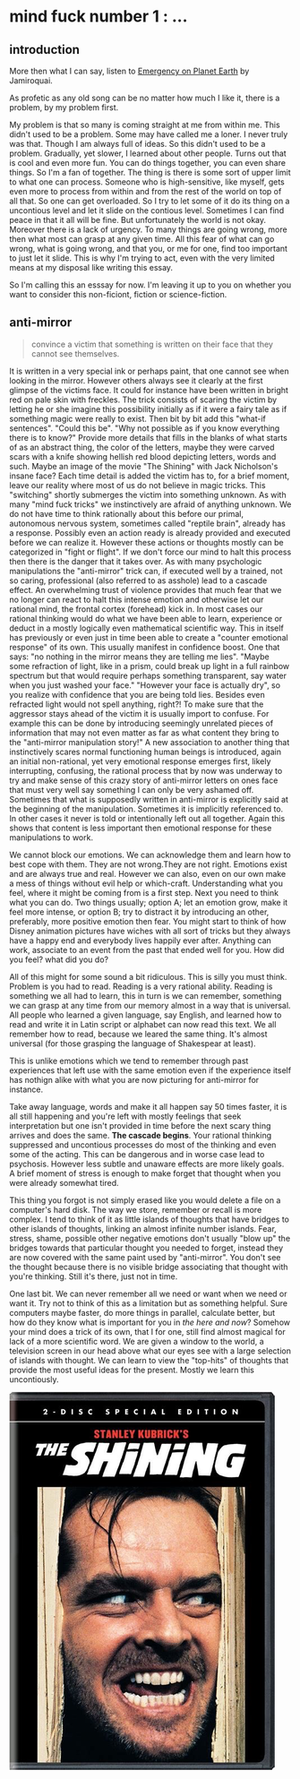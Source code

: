 



# mind fuck number 1 :  ...


[]()

## introduction
More then what I can say, listen to [Emergency on Planet Earth](https://youtu.be/zuR5TYI5Qkg) by Jamiroquai.

As profetic as any old song can be no matter how much I like it, there is a problem, by my problem first.

My problem is that so many is coming straight at me from within me. This didn't used to be a problem. Some may have called me a loner. I never truly was that. Though I am always full of ideas.  So this didn't used to be a problem. Gradually, yet slower, I learned about other people. Turns out that is cool and even more fun. You can do things together, you can even share things. So I'm a fan of together. The thing is there is some sort of upper limit to what one can process. Someone who is high-sensitive, like myself, gets even more to process from within and from the rest of the world on top of all that. So one can get overloaded. So I try to let some of it do its thing on a uncontious level and let it slide on the contious level. Sometimes I can find peace in that it all will be fine. But unfortunately the world is not okay. Moreover there is a lack of urgency. To many things are going wrong, more then what most can grasp at any given time. All this fear of what can go wrong, what is going wrong, and that you, or me for one, find too important to just let it slide. This is why I'm trying to act, even with the very limited means at my disposal like writing this essay.

So I'm calling this an esssay for now. I'm leaving it up to you on whether you want to consider this non-ficiont, fiction or science-fiction.

## anti-mirror 

> convince a victim that something is written on their face that they cannot see themselves.

It is written in a very special ink or perhaps paint, that one cannot see when looking in the mirror. However others always see it clearly at the first glimpse of the victims face. It could for instance have been written in bright red on pale skin with freckles. The trick consists of scaring the victim by letting he or she imagine this possibility initially as if it were a fairy tale as if something magic were really to exist. Then bit by bit add this "what-if sentences".  "Could this be". "Why not possible as if you know everything there is to know?"   Provide more details that fills in the blanks of what starts of as an abstract thing, the color of the letters, maybe they were carved scars with a knife showing hellish red blood depicting letters, words and such. Maybe an image of the movie "The Shining" with Jack Nicholson's insane face?  Each time detail is added the victim has to, for a brief moment, leave our reality where most of us do not believe in magic tricks. This "switching" shortly submerges the victim into something unknown. As with many "mind fuck tricks" we instinctively are afraid of anything unknown. We do not have time to think rationally about this before our primal, autonomous nervous system, sometimes called "reptile brain", already has a response. Possibly even an action ready is already provided and executed before we can realize it. However these actions or thoughts mostly can be categorized in "fight or flight". If we don't force our mind to halt this process then there is the danger that it takes over. As with many psychologic manipulations the "anti-mirror" trick can, if executed well by a trained, not so caring, professional (also referred to as asshole) lead to a cascade effect. An overwhelming trust of violence provides that much fear that we no longer can react to halt this intense emotion and otherwise let our rational mind, the frontal cortex (forehead) kick in. In most cases our rational thinking would do what we have been able to learn, experience or deduct in a mostly logically even mathematical scientific way. This in itself has previously or even just in time been able to create a "counter emotional response" of its own. This usually manifest in confidence boost. One that says: "no nothing in the mirror means they are telling me lies". "Maybe some refraction of light, like in a prism, could break up light in a full rainbow spectrum but that would require perhaps something transparent, say water when you just washed your face." "However your face is actually dry",  so you realize with confidence that you are being told lies. Besides even refracted light would not spell anything, right?! To make sure that the aggressor stays ahead of the victim it is usually import to confuse. For example this can be done by introducing seemingly unrelated pieces of information that may not even matter as far as what content they bring to the "anti-mirror manipulation story!" A new association to another thing that instinctively scares normal functioning human beings is introduced, again an initial non-rational, yet very emotional response emerges first, likely interrupting, confusing, the rational process that by now was underway to try and make sense of this crazy story of anti-mirror letters on ones face that must very well say something I can only be very ashamed off. Sometimes that what is supposedly written in anti-mirror is explicitly said at the beginning of the manipulation. Sometimes it is implicitly referenced to. In other cases it never is told or intentionally left out all together. Again this shows that content is less important then emotional response for these manipulations to work. 

We cannot block our emotions. We can acknowledge them and learn how to best cope with them. They are not wrong.They are not right. Emotions exist and are always true and real. However we can also, even on our own make a mess of things without evil help or which-craft. Understanding what you feel, where it might be coming from is a first step. Next you need to think what you can do. Two things usually; option A; let an emotion grow, make it feel more intense, or option B; try to distract it by introducing an other, preferably, more positive emotion then fear. You might start to think of how Disney animation pictures have wiches with all sort of tricks but they always have a happy end and everybody lives happily ever after. Anything can work, associate to an event from the past that ended well for you. How did you feel? what did you do?

All of this might for some sound a bit ridiculous. This is silly you must think. Problem is you had to read. Reading is a very rational ability. Reading is something we all had to learn, this in turn is we can remember, something we can grasp at any time from our memory almost in a way that is universal. All people who learned a given language, say English, and learned how to read and write it in Latin script or alphabet can now read this text. We all remember how to read, because we leared the same thing. It's almost universal (for those grasping the language of Shakespear at least). 

This is unlike emotions which we tend to remember through past experiences that left use with the same emotion even if the experience itself has nothign alike with what you are now picturing for anti-mirror for instance.

Take away language, words and make it all happen say 50 times faster, it is all still happening and you're left with mostly feelings that seek interpretation but one isn't provided in time before the next scary thing arrives and does the same. __The cascade begins__. Your rational thinking suppressed and uncontious processes do most of the thinking and even some of the acting. This can be dangerous and in worse case lead to psychosis. However less subtle and unaware effects are more likely goals. A brief moment of stress is enough to make forget that thought when you were already somewhat tired. 

This thing you forgot is not simply erased like you would delete a file on a computer's hard disk. The way we store, remember or recall is more complex. I tend to think of it as little islands of thoughts that have bridges to other islands of thoughts, linking an almost infinite number islands. Fear, stress, shame, possible other negative emotions don't usually "blow up" the bridges towards that particular thought you needed to forget, instead they are now covered with the same paint used by "anti-mirror". You don't see the thought because there is no visible bridge associating that thought with you're thinking. Still it's there, just not in time.

One last bit. We can never remember all we need or want when we need or want it. Try not to think of this as a limitation but as something helpful. Sure computers maybe faster, do more things in parallel, calculate better, but how do they know what is important for you in *the here and now*? Somehow your mind does a trick of its own, that I for one, still find almost magical for lack of a more scientific word. We are given a window to the world, a television screen in our head above what our eyes see with a large selection of islands with thought. We can learn to view the "top-hits" of thoughts that provide the most useful ideas for the present. Mostly we learn this uncontiously. 

![](lib/mindfuck_shining.png)


